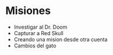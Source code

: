 # Misiones

* Investigar al Dr. Doom
* Capturar a Red Skull
* Creando una mision desde otra cuenta
* Cambios del gato
